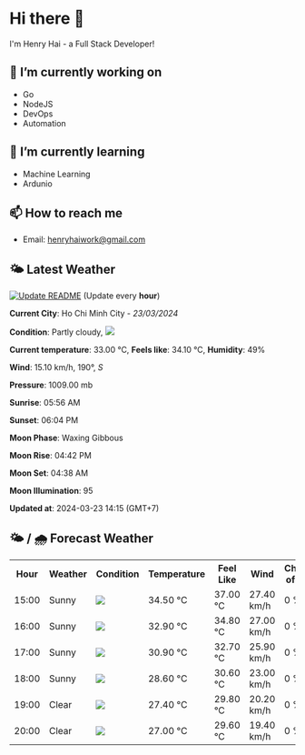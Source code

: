 # Hi there 👋

I'm Henry Hai - a Full Stack Developer!

## 🔭 I’m currently working on

- Go
- NodeJS
- DevOps
- Automation

## 🌱 I’m currently learning

- Machine Learning
- Ardunio

## 📫 How to reach me

- Email: <henryhaiwork@gmail.com>

## 🌤️ Latest Weather
[![Update README](https://github.com/henry0hai/henry0hai/actions/workflows/udpateReadme.yml/badge.svg)](https://github.com/henry0hai/henry0hai/actions/workflows/udpateReadme.yml)
(Update every **hour**)
<!-- CURRENT_WEATHER:START -->
**Current City**: Ho Chi Minh City - *23/03/2024*

**Condition**: Partly cloudy, <img src="https://cdn.weatherapi.com/weather/64x64/day/116.png"/>

**Current temperature**: 33.00 °C, **Feels like**: 34.10 °C, **Humidity**: 49%

**Wind**: 15.10 km/h, 190°, *S*

**Pressure**: 1009.00 mb

**Sunrise**: 05:56 AM

**Sunset**: 06:04 PM

**Moon Phase**: Waxing Gibbous

**Moon Rise**: 04:42 PM

**Moon Set**: 04:38 AM

**Moon Illumination**: 95

**Updated at**: 2024-03-23 14:15 (GMT+7)<!-- CURRENT_WEATHER:END -->

## 🌤️ / 🌧️ Forecast Weather
<!-- FORECAST_WEATHER:START -->
<table>
		<tr>
			<th>Hour</th>
			<th>Weather</th>
			<th>Condition</th>
			<th>Temperature</th>
			<th>Feel Like</th>
			<th>Wind</th>
			<th>Chance of Rain</th>
		</tr>
				<tr>
					<td>15:00</td>
					<td>Sunny</td>
					<td><img src='https://cdn.weatherapi.com/weather/64x64/day/113.png'/></td>
					<td>34.50 °C</td>
					<td>37.00 °C</td>
					<td>27.40 km/h</td>
					<td>0 %</td>
				</tr>
				<tr>
					<td>16:00</td>
					<td>Sunny</td>
					<td><img src='https://cdn.weatherapi.com/weather/64x64/day/113.png'/></td>
					<td>32.90 °C</td>
					<td>34.80 °C</td>
					<td>27.00 km/h</td>
					<td>0 %</td>
				</tr>
				<tr>
					<td>17:00</td>
					<td>Sunny</td>
					<td><img src='https://cdn.weatherapi.com/weather/64x64/day/113.png'/></td>
					<td>30.90 °C</td>
					<td>32.70 °C</td>
					<td>25.90 km/h</td>
					<td>0 %</td>
				</tr>
				<tr>
					<td>18:00</td>
					<td>Sunny</td>
					<td><img src='https://cdn.weatherapi.com/weather/64x64/day/113.png'/></td>
					<td>28.60 °C</td>
					<td>30.60 °C</td>
					<td>23.00 km/h</td>
					<td>0 %</td>
				</tr>
				<tr>
					<td>19:00</td>
					<td>Clear </td>
					<td><img src='https://cdn.weatherapi.com/weather/64x64/night/113.png'/></td>
					<td>27.40 °C</td>
					<td>29.80 °C</td>
					<td>20.20 km/h</td>
					<td>0 %</td>
				</tr>
				<tr>
					<td>20:00</td>
					<td>Clear </td>
					<td><img src='https://cdn.weatherapi.com/weather/64x64/night/113.png'/></td>
					<td>27.00 °C</td>
					<td>29.60 °C</td>
					<td>19.40 km/h</td>
					<td>0 %</td>
				</tr>
</table>
<!-- FORECAST_WEATHER:END -->
